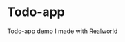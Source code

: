 # Todo-app
Todo-app demo I made with [Realworld](https://github.com/gothinkster/realworld/tree/main)


